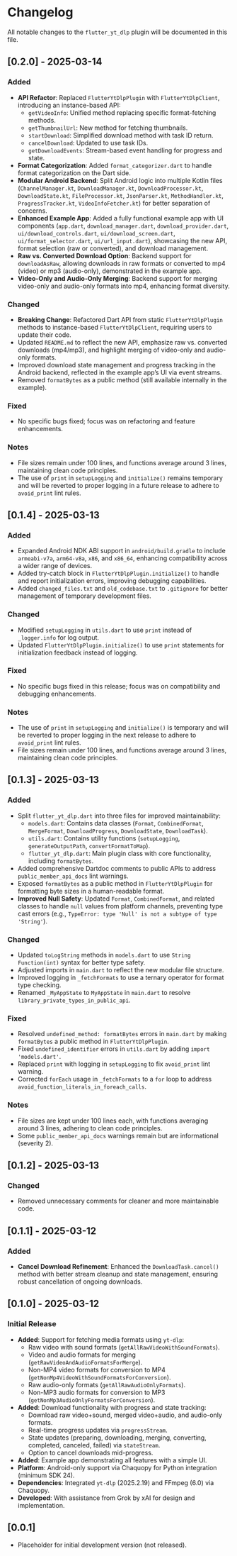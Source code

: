 # Changelog

All notable changes to the `flutter_yt_dlp` plugin will be documented in this file.

## [0.2.0] - 2025-03-14

### Added

- **API Refactor**: Replaced `FlutterYtDlpPlugin` with `FlutterYtDlpClient`, introducing an instance-based API:
  - `getVideoInfo`: Unified method replacing specific format-fetching methods.
  - `getThumbnailUrl`: New method for fetching thumbnails.
  - `startDownload`: Simplified download method with task ID return.
  - `cancelDownload`: Updated to use task IDs.
  - `getDownloadEvents`: Stream-based event handling for progress and state.
- **Format Categorization**: Added `format_categorizer.dart` to handle format categorization on the Dart side.
- **Modular Android Backend**: Split Android logic into multiple Kotlin files (`ChannelManager.kt`, `DownloadManager.kt`, `DownloadProcessor.kt`, `DownloadState.kt`, `FileProcessor.kt`, `JsonParser.kt`, `MethodHandler.kt`, `ProgressTracker.kt`, `VideoInfoFetcher.kt`) for better separation of concerns.
- **Enhanced Example App**: Added a fully functional example app with UI components (`app.dart`, `download_manager.dart`, `download_provider.dart`, `ui/download_controls.dart`, `ui/download_screen.dart`, `ui/format_selector.dart`, `ui/url_input.dart`), showcasing the new API, format selection (raw or converted), and download management.
- **Raw vs. Converted Download Option**: Backend support for `downloadAsRaw`, allowing downloads in raw formats or converted to mp4 (video) or mp3 (audio-only), demonstrated in the example app.
- **Video-Only and Audio-Only Merging**: Backend support for merging video-only and audio-only formats into mp4, enhancing format diversity.

### Changed

- **Breaking Change**: Refactored Dart API from static `FlutterYtDlpPlugin` methods to instance-based `FlutterYtDlpClient`, requiring users to update their code.
- Updated `README.md` to reflect the new API, emphasize raw vs. converted downloads (mp4/mp3), and highlight merging of video-only and audio-only formats.
- Improved download state management and progress tracking in the Android backend, reflected in the example app’s UI via event streams.
- Removed `formatBytes` as a public method (still available internally in the example).

### Fixed

- No specific bugs fixed; focus was on refactoring and feature enhancements.

### Notes

- File sizes remain under 100 lines, and functions average around 3 lines, maintaining clean code principles.
- The use of `print` in `setupLogging` and `initialize()` remains temporary and will be reverted to proper logging in a future release to adhere to `avoid_print` lint rules.

## [0.1.4] - 2025-03-13

### Added

- Expanded Android NDK ABI support in `android/build.gradle` to include `armeabi-v7a`, `arm64-v8a`, `x86`, and `x86_64`, enhancing compatibility across a wider range of devices.
- Added try-catch block in `FlutterYtDlpPlugin.initialize()` to handle and report initialization errors, improving debugging capabilities.
- Added `changed_files.txt` and `old_codebase.txt` to `.gitignore` for better management of temporary development files.

### Changed

- Modified `setupLogging` in `utils.dart` to use `print` instead of `_logger.info` for log output.
- Updated `FlutterYtDlpPlugin.initialize()` to use `print` statements for initialization feedback instead of logging.

### Fixed

- No specific bugs fixed in this release; focus was on compatibility and debugging enhancements.

### Notes

- The use of `print` in `setupLogging` and `initialize()` is temporary and will be reverted to proper logging in the next release to adhere to `avoid_print` lint rules.
- File sizes remain under 100 lines, and functions average around 3 lines, maintaining clean code principles.

## [0.1.3] - 2025-03-13

### Added

- Split `flutter_yt_dlp.dart` into three files for improved maintainability:
  - `models.dart`: Contains data classes (`Format`, `CombinedFormat`, `MergeFormat`, `DownloadProgress`, `DownloadState`, `DownloadTask`).
  - `utils.dart`: Contains utility functions (`setupLogging`, `generateOutputPath`, `convertFormatToMap`).
  - `flutter_yt_dlp.dart`: Main plugin class with core functionality, including `formatBytes`.
- Added comprehensive Dartdoc comments to public APIs to address `public_member_api_docs` lint warnings.
- Exposed `formatBytes` as a public method in `FlutterYtDlpPlugin` for formatting byte sizes in a human-readable format.
- **Improved Null Safety**: Updated `Format`, `CombinedFormat`, and related classes to handle `null` values from platform channels, preventing type cast errors (e.g., `TypeError: type 'Null' is not a subtype of type 'String'`).

### Changed

- Updated `toLogString` methods in `models.dart` to use `String Function(int)` syntax for better type safety.
- Adjusted imports in `main.dart` to reflect the new modular file structure.
- Improved logging in `_fetchFormats` to use a ternary operator for format type checking.
- Renamed `_MyAppState` to `MyAppState` in `main.dart` to resolve `library_private_types_in_public_api`.

### Fixed

- Resolved `undefined_method: formatBytes` errors in `main.dart` by making `formatBytes` a public method in `FlutterYtDlpPlugin`.
- Fixed `undefined_identifier` errors in `utils.dart` by adding `import 'models.dart'`.
- Replaced `print` with logging in `setupLogging` to fix `avoid_print` lint warning.
- Corrected `forEach` usage in `_fetchFormats` to a `for` loop to address `avoid_function_literals_in_foreach_calls`.

### Notes

- File sizes are kept under 100 lines each, with functions averaging around 3 lines, adhering to clean code principles.
- Some `public_member_api_docs` warnings remain but are informational (severity 2).

## [0.1.2] - 2025-03-13

### Changed

- Removed unnecessary comments for cleaner and more maintainable code.

## [0.1.1] - 2025-03-12

### Added

- **Cancel Download Refinement**: Enhanced the `DownloadTask.cancel()` method with better stream cleanup and state management, ensuring robust cancellation of ongoing downloads.

## [0.1.0] - 2025-03-12

### Initial Release

- **Added**: Support for fetching media formats using `yt-dlp`:
  - Raw video with sound formats (`getAllRawVideoWithSoundFormats`).
  - Video and audio formats for merging (`getRawVideoAndAudioFormatsForMerge`).
  - Non-MP4 video formats for conversion to MP4 (`getNonMp4VideoWithSoundFormatsForConversion`).
  - Raw audio-only formats (`getAllRawAudioOnlyFormats`).
  - Non-MP3 audio formats for conversion to MP3 (`getNonMp3AudioOnlyFormatsForConversion`).
- **Added**: Download functionality with progress and state tracking:
  - Download raw video+sound, merged video+audio, and audio-only formats.
  - Real-time progress updates via `progressStream`.
  - State updates (preparing, downloading, merging, converting, completed, canceled, failed) via `stateStream`.
  - Option to cancel downloads mid-progress.
- **Added**: Example app demonstrating all features with a simple UI.
- **Platform**: Android-only support via Chaquopy for Python integration (minimum SDK 24).
- **Dependencies**: Integrated `yt-dlp` (2025.2.19) and FFmpeg (6.0) via Chaquopy.
- **Developed**: With assistance from Grok by xAI for design and implementation.

## [0.0.1]

- Placeholder for initial development version (not released).
